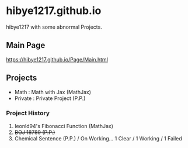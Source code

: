 # hibye1217.github.io
hibye1217 with some abnormal Projects.

## Main Page
<https://hibye1217.github.io/Page/Main.html>

## Projects
- Math : Math with Jax (MathJax)
- Private : Private Project (P.P.)

### Project History
1. leonld94's Fibonacci Function (MathJax)
2. ~~BOJ 18789 (P.P.)~~
2. Chemical Sentence (P.P.) / On Working...
1 Clear / 1 Working / 1 Failed